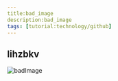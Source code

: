 ```yaml
---
title:bad_image
description:bad_image
tags: [tutorial:technology/github]
---
```

lihzbkv
-------
![badImage](http://cdn.resimkoy.xyz/2015/12/03/imagenes-full-hd-1080p-taringa.jpg)

